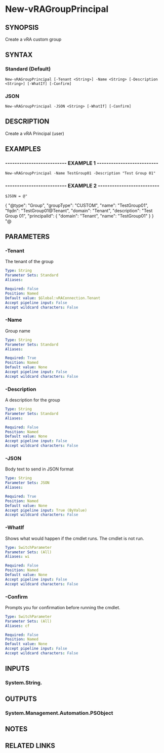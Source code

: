 # New-vRAGroupPrincipal

## SYNOPSIS
Create a vRA custom group

## SYNTAX

### Standard (Default)
```
New-vRAGroupPrincipal [-Tenant <String>] -Name <String> [-Description <String>] [-WhatIf] [-Confirm]
```

### JSON
```
New-vRAGroupPrincipal -JSON <String> [-WhatIf] [-Confirm]
```

## DESCRIPTION
Create a vRA Principal (user)

## EXAMPLES

### -------------------------- EXAMPLE 1 --------------------------
```
New-vRAGroupPrincipal -Name TestGroup01 -Description "Test Group 01"
```

### -------------------------- EXAMPLE 2 --------------------------
```
$JSON = @"
```

{
        "@type": "Group",
        "groupType": "CUSTOM",
        "name": "TestGroup01",
        "fqdn": "TestGroup01@Tenant",
        "domain": "Tenant",
        "description": "Test Group 01",
        "principalId": {
            "domain": "Tenant",
            "name": "TestGroup01"
        }
    }
"@

## PARAMETERS

### -Tenant
The tenant of the group

```yaml
Type: String
Parameter Sets: Standard
Aliases: 

Required: False
Position: Named
Default value: $Global:vRAConnection.Tenant
Accept pipeline input: False
Accept wildcard characters: False
```

### -Name
Group name

```yaml
Type: String
Parameter Sets: Standard
Aliases: 

Required: True
Position: Named
Default value: None
Accept pipeline input: False
Accept wildcard characters: False
```

### -Description
A description for the group

```yaml
Type: String
Parameter Sets: Standard
Aliases: 

Required: False
Position: Named
Default value: None
Accept pipeline input: False
Accept wildcard characters: False
```

### -JSON
Body text to send in JSON format

```yaml
Type: String
Parameter Sets: JSON
Aliases: 

Required: True
Position: Named
Default value: None
Accept pipeline input: True (ByValue)
Accept wildcard characters: False
```

### -WhatIf
Shows what would happen if the cmdlet runs.
The cmdlet is not run.

```yaml
Type: SwitchParameter
Parameter Sets: (All)
Aliases: wi

Required: False
Position: Named
Default value: None
Accept pipeline input: False
Accept wildcard characters: False
```

### -Confirm
Prompts you for confirmation before running the cmdlet.

```yaml
Type: SwitchParameter
Parameter Sets: (All)
Aliases: cf

Required: False
Position: Named
Default value: None
Accept pipeline input: False
Accept wildcard characters: False
```

## INPUTS

### System.String.

## OUTPUTS

### System.Management.Automation.PSObject

## NOTES

## RELATED LINKS

